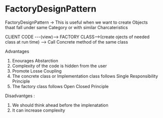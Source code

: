 # FactoryDesignPattern
FactoryDesignPattern -> This is useful when we want to create Objects thaat fall under same Category or with similar Charcateristics 

CLIENT CODE ---(view)--> FACTORY CLASS-->(create ojects of needed class at run time) --> Call Concrete method of the same class

Advantages 
1) Enourages Abstarction 
2) Complexity of the code is hidden from the user
3) Promote Losse Coupling
4) The concrete class or Implementation class follows Single Responsibility Principle
5) The factory class follows Open Closed Principle


Disadvantges :
1) We should think ahead before the implenatation 
2) It can increase complexity 


